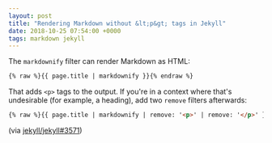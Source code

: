 ```yaml
---
layout: post
title: "Rendering Markdown without &lt;p&gt; tags in Jekyll"
date: 2018-10-25 07:54:00 +0000
tags: markdown jekyll
---
```


The `markdownify` filter can render Markdown as HTML:

```html
{% raw %}{{ page.title | markdownify }}{% endraw %}
```

That adds `<p>` tags to the output.
If you're in a context where that's undesirable (for example, a heading), add two `remove` filters afterwards:

```html
{% raw %}{{ page.title | markdownify | remove: '<p>' | remove: '</p>' }}{% endraw %}
```

(via [jekyll/jekyll#3571](https://github.com/jekyll/jekyll/issues/3571#issuecomment-372061718))
